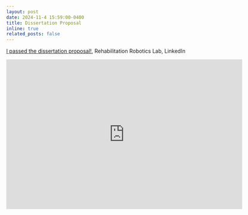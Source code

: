 ```yaml
---
layout: post
date: 2024-11-4 15:59:00-0400
title: Dissertation Proposal
inline: true
related_posts: false
---
```


<a href="https://www.linkedin.com/embed/feed/update/urn:li:share:7256059850508439553?collapsed=1">I passed the dissertation proposal!</a>, Rehabilitation Robotics Lab, LinkedIn

<iframe src="https://www.linkedin.com/embed/feed/update/urn:li:share:7256059850508439553?collapsed=1" height="400" width="630" frameborder="0" allowfullscreen="" title="Embedded post"></iframe>